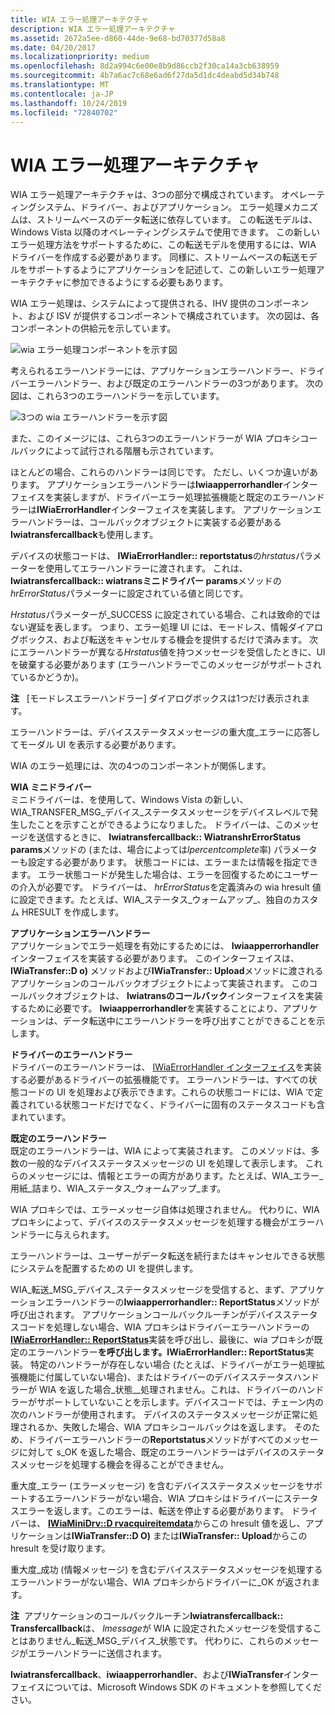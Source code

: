 ```yaml
---
title: WIA エラー処理アーキテクチャ
description: WIA エラー処理アーキテクチャ
ms.assetid: 2672a5ee-d860-44de-9e68-bd70377d58a8
ms.date: 04/20/2017
ms.localizationpriority: medium
ms.openlocfilehash: 8d2a994c6e00e8b9d86ccb2f30ca14a3cb638959
ms.sourcegitcommit: 4b7a6ac7c68e6ad6f27da5d1dc4deabd5d34b748
ms.translationtype: MT
ms.contentlocale: ja-JP
ms.lasthandoff: 10/24/2019
ms.locfileid: "72840702"
---
```

# <a name="wia-error-handling-architecture"></a>WIA エラー処理アーキテクチャ


WIA エラー処理アーキテクチャは、3つの部分で構成されています。 オペレーティングシステム、ドライバー、およびアプリケーション。 エラー処理メカニズムは、ストリームベースのデータ転送に依存しています。 この転送モデルは、Windows Vista 以降のオペレーティングシステムで使用できます。 この新しいエラー処理方法をサポートするために、この転送モデルを使用するには、WIA ドライバーを作成する必要があります。 同様に、ストリームベースの転送モデルをサポートするようにアプリケーションを記述して、この新しいエラー処理アーキテクチャに参加できるようにする必要もあります。

WIA エラー処理は、システムによって提供される、IHV 提供のコンポーネント、および ISV が提供するコンポーネントで構成されています。 次の図は、各コンポーネントの供給元を示しています。

![wia エラー処理コンポーネントを示す図](images/wia-error-wv.png)

考えられるエラーハンドラーには、アプリケーションエラーハンドラー、ドライバーエラーハンドラー、および既定のエラーハンドラーの3つがあります。 次の図は、これら3つのエラーハンドラーを示しています。

![3つの wia エラーハンドラーを示す図](images/wia-errorhandlers.png)

また、このイメージには、これら3つのエラーハンドラーが WIA プロキシコールバックによって試行される階層も示されています。

ほとんどの場合、これらのハンドラーは同じです。 ただし、いくつか違いがあります。 アプリケーションエラーハンドラーは**Iwiaapperrorhandler**インターフェイスを実装しますが、ドライバーエラー処理拡張機能と既定のエラーハンドラーは**IWiaErrorHandler**インターフェイスを実装します。 アプリケーションエラーハンドラーは、コールバックオブジェクトに実装する必要がある**Iwiatransfercallback**も使用します。

デバイスの状態コードは、 **IWiaErrorHandler:: reportstatus**の*hrstatus*パラメーターを使用してエラーハンドラーに渡されます。 これは、 **Iwiatransfercallback:: wiatransミニドライバー params**メソッドの*hrErrorStatus*パラメーターに設定されている値と同じです。

*Hrstatus*パラメーターが\_SUCCESS に設定されている場合、これは致命的ではない遅延を表します。 つまり、エラー処理 UI には、モードレス、情報ダイアログボックス、および転送をキャンセルする機会を提供するだけで済みます。 次にエラーハンドラーが異なる*Hrstatus*値を持つメッセージを受信したときに、UI を破棄する必要があります (エラーハンドラーでこのメッセージがサポートされているかどうか)。

**注**   [モードレスエラーハンドラー] ダイアログボックスは1つだけ表示されます。

 

エラーハンドラーは、デバイスステータスメッセージの重大度\_エラーに応答してモーダル UI を表示する必要があります。

WIA のエラー処理には、次の4つのコンポーネントが関係します。

<a href="" id="the-wia-minidriver"></a>**WIA ミニドライバー**  
ミニドライバーは、を使用して、Windows Vista の新しい、WIA\_TRANSFER\_MSG\_デバイス\_ステータスメッセージをデバイスレベルで発生したことを示すことができるようになりました。 ドライバーは、このメッセージを送信するときに、 **Iwiatransfercallback:: WiatranshrErrorStatus params**メソッドの (または、場合によっては*lpercentcomplete*率) パラメーターも設定する必要があります。 状態コードには、エラーまたは情報を指定できます。 エラー状態コードが発生した場合は、エラーを回復するためにユーザーの介入が必要です。 ドライバーは、 *hrErrorStatus*を定義済みの wia hresult 値に設定できます。たとえば、WIA\_ステータス\_ウォームアップ\_、独自のカスタム HRESULT を作成します。

<a href="" id="the-application-error-handler"></a>**アプリケーションエラーハンドラー**  
アプリケーションでエラー処理を有効にするためには、 **Iwiaapperrorhandler**インターフェイスを実装する必要があります。 このインターフェイスは、 **IWiaTransfer::D o)** メソッドおよび**IWiaTransfer:: Upload**メソッドに渡されるアプリケーションのコールバックオブジェクトによって実装されます。 このコールバックオブジェクトは、 **Iwiatransのコールバック**インターフェイスを実装するために必要です。 **Iwiaapperrorhandler**を実装することにより、アプリケーションは、データ転送中にエラーハンドラーを呼び出すことができることを示します。

<a href="" id="the-driver-s-error-handler"></a>**ドライバーのエラーハンドラー**  
ドライバーのエラーハンドラーは、 [IWiaErrorHandler インターフェイス](https://docs.microsoft.com/windows-hardware/drivers/ddi/wia_lh/nn-wia_lh-iwiaerrorhandler)を実装する必要があるドライバーの拡張機能です。 エラーハンドラーは、すべての状態コードの UI を処理および表示できます。これらの状態コードには、WIA で定義されている状態コードだけでなく、ドライバーに固有のステータスコードも含まれています。

<a href="" id="the-default-error-handler"></a>**既定のエラーハンドラー**  
既定のエラーハンドラーは、WIA によって実装されます。 このメソッドは、多数の一般的なデバイスステータスメッセージの UI を処理して表示します。 これらのメッセージには、情報とエラーの両方があります。たとえば、WIA\_エラー\_用紙\_詰まり、WIA\_ステータス\_ウォームアップ\_ます。

WIA プロキシでは、エラーメッセージ自体は処理されません。 代わりに、WIA プロキシによって、デバイスのステータスメッセージを処理する機会がエラーハンドラーに与えられます。

エラーハンドラーは、ユーザーがデータ転送を続行またはキャンセルできる状態にシステムを配置するための UI を提供します。

WIA\_転送\_MSG\_デバイス\_ステータスメッセージを受信すると、まず、アプリケーションエラーハンドラーの**Iwiaapperrorhandler:: ReportStatus**メソッドが呼び出されます。 アプリケーションコールバックルーチンがデバイスステータスコードを処理しない場合、WIA プロキシはドライバーエラーハンドラーの[**IWiaErrorHandler:: ReportStatus**](https://docs.microsoft.com/windows-hardware/drivers/ddi/wia_lh/nf-wia_lh-iwiaerrorhandler-reportstatus)実装を呼び出し、最後に、wia プロキシが既定のエラーハンドラー**を呼び出します。IWiaErrorHandler:: ReportStatus**実装。 特定のハンドラーが存在しない場合 (たとえば、ドライバーがエラー処理拡張機能に付属していない場合)、またはドライバーのデバイスステータスハンドラーが WIA を返した場合\_状態\_\_処理されません。これは、ドライバーのハンドラーがサポートしていないことを示します。デバイスコードでは、チェーン内の次のハンドラーが使用されます。 デバイスのステータスメッセージが正常に処理されるか、失敗した場合、WIA プロキシコールバックはを返します。 そのため、ドライバーエラーハンドラーの**Reportstatus**メソッドがすべてのメッセージに対して s\_OK を返した場合、既定のエラーハンドラーはデバイスのステータスメッセージを処理する機会を得ることができません。

重大度\_エラー (エラーメッセージ) を含むデバイスステータスメッセージをサポートするエラーハンドラーがない場合、WIA プロキシはドライバーにステータスエラーを返します。このエラーは、転送を停止する必要があります。 ドライバーは、 [**IWiaMiniDrv::D rvacquireitemdata**](https://docs.microsoft.com/windows-hardware/drivers/ddi/wiamindr_lh/nf-wiamindr_lh-iwiaminidrv-drvacquireitemdata)からこの hresult 値を返し、アプリケーションは**IWiaTransfer::D O)** または**IWiaTransfer:: Upload**からこの hresult を受け取ります。

重大度\_成功 (情報メッセージ) を含むデバイスステータスメッセージを処理するエラーハンドラーがない場合、WIA プロキシからドライバーに\_OK が返されます。

**注**  アプリケーションのコールバックルーチン**Iwiatransfercallback:: Transfercallback**は、 *lmessage*が WIA に設定されたメッセージを受信することはありません\_転送\_MSG\_デバイス\_状態です。 代わりに、これらのメッセージがエラーハンドラーに送信されます。

 

**Iwiatransfercallback**、**iwiaapperrorhandler**、および**IWiaTransfer**インターフェイスについては、Microsoft Windows SDK のドキュメントを参照してください。

 

 




